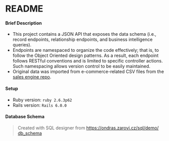 # README

#### Brief Description
- This project contains a JSON API that exposes the data schema (i.e., record endpoints, relationship endpoints, and business intelligence queries).
- Endpoints are namespaced to organize the code effectively; that is, to follow the Object Oriented design patterns. As a result, each endpoint follows RESTful conventions and is limited to specific controller actions. Such namespacing allows version control to be easily maintained.
- Original data was imported from e-commerce-related CSV files from the [sales engine repo](https://github.com/turingschool-examples/sales_engine/tree/master/data).

#### Setup
- Ruby version: `ruby 2.6.3p62`
- Rails version: `Rails 6.0.0`

#### Database Schema
> Created with SQL designer from https://ondras.zarovi.cz/sql/demo/
[db_schema](https://user-images.githubusercontent.com/24424825/66277404-30ce3880-e85b-11e9-865e-e6dcb1ea4288.png)
